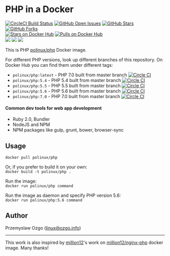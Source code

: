 # PHP in a Docker
[![CircleCI Build Status](https://img.shields.io/circleci/project/pozgo/docker-php.svg)](https://circleci.com/gh/pozgo/docker-php/tree/latest)
[![GitHub Open Issues](https://img.shields.io/github/issues/pozgo/docker-php.svg)](https://github.com/pozgo/docker-php/issues)
[![GitHub Stars](https://img.shields.io/github/stars/pozgo/docker-php.svg)](https://github.com/pozgo/docker-php)
[![GitHub Forks](https://img.shields.io/github/forks/pozgo/docker-php.svg)](https://github.com/pozgo/docker-php)  
[![Stars on Docker Hub](https://img.shields.io/docker/stars/polinux/php.svg)](https://hub.docker.com/r/polinux/php)
[![Pulls on Docker Hub](https://img.shields.io/docker/pulls/polinux/php.svg)](https://hub.docker.com/r/polinux/php)  
[![](https://images.microbadger.com/badges/version/polinux/php.svg)](http://microbadger.com/images/polinux/php)
[![](https://images.microbadger.com/badges/license/polinux/php.svg)](http://microbadger.com/images/polinux/php)
[![](https://images.microbadger.com/badges/image/polinux/php.svg)](http://microbadger.com/images/polinux/php)  

This is PHP [polinux/php](https://registry.hub.docker.com/u/polinux/php/) Docker image.  

For different PHP versions, look up different branches of this repository.
On Docker Hub you can find them under different tags:

* `polinux/php:latest` - PHP 7.0 built from master branch [![Circle CI](https://circleci.com/gh/pozgo/docker-php.svg?style=svg)](https://circleci.com/gh/pozgo/docker-php)
* `polinux/php:5.4` - PHP 5.4 built from master branch [![Circle CI](https://circleci.com/gh/pozgo/docker-php/tree/5.4.svg?style=svg)](https://circleci.com/gh/pozgo/docker-php)
* `polinux/php:5.5` - PHP 5.5 built from master branch [![Circle CI](https://circleci.com/gh/pozgo/docker-php/tree/5.5.svg?style=svg)](https://circleci.com/gh/pozgo/docker-php)
* `polinux/php:5.6` - PHP 5.6 built from master branch [![Circle CI](https://circleci.com/gh/pozgo/docker-php/tree/5.6.svg?style=svg)](https://circleci.com/gh/pozgo/docker-php)
* `polinux/php:7.0` - PHP 7.0 built from master branch [![Circle CI](https://circleci.com/gh/pozgo/docker-php/tree/7.svg?style=svg)](https://circleci.com/gh/pozgo/docker-php)

#### Common dev tools for web app development

* Ruby 2.0, Bundler
* NodeJS and NPM
* NPM packages like gulp, grunt, bower, browser-sync

## Usage

`docker pull polinux/php`

Or, if you prefer to build it on your own:  
`docker build -t polinux/php .`

Run the image:  
`docker run polinux/php command`

Run the image as daemon and specify PHP version 5.6:  
`docker run polinux/php:5.6 command`

## Author
Przemyslaw Ozgo (<linux@ozgo.info>)  

---
This work is also inspired by [million12](https://github.com/million12/docker-nginx-php)'s work on [million12/nginx-php](https://hub.docker.com/r/million12/nginx-php/) docker image. Many thanks!
